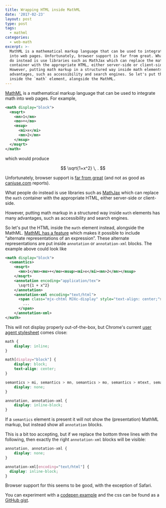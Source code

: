 ```yaml
---
title: Wrapping HTML inside MathML
date: '2017-02-23'
layout: post
type: post
tags:
  - mathml
categories:
  - web-math
excerpt: >-
  MathML is a mathematical markup language that can be used to integrate math
  into web pages. Unfortunately, browser support is far from great. What people
  do instead is use libraries such as MathJax which can replace the math
  container with the appropriate HTML, either server-side or client-side.
  However, putting math markup in a structured way inside math elements has many
  advantages, such as accessibility and search engines. So let's put the HTML
  inside the `math` element, alongside the MathML.
---
```

[MathML](https://www.w3.org/Math/) is a mathematical markup language that can be used to integrate math into web pages. For example,

``` xml
<math display="block">
  <msqrt>
    <mn>1</mn>
    <mo>+</mo>
    <msup>
      <mi>x</mi>
      <mn>2</mn>
    </msup>
  </msqrt>
</math>
```

which would produce

$$
\sqrt{1+x^2} \, .
$$

Unfortunately, browser support is [far from great](http://radar.oreilly.com/2013/11/mathml-forges-on.html#browser-support) (and not as good as [caniuse.com](http://caniuse.com/#feat=mathml) reports).

What people do instead is use libraries such as [MathJax](https://www.mathjax.org/) which can replace the `math` container with the appropriate HTML, either server-side or client-side.

However, putting math markup in a structured way inside `math` elements has many advantages, such as accessibility and search engines.

So let's put the HTML inside the `math` element instead, alongside the MathML. [MathML has a feature](https://www.w3.org/TR/MathML3/chapter5.html) which makes it possible to include &ldquo;alternate representations of an expression&rdquo;. These alternate representations are put inside `annotation` or `annotation-xml` blocks. The example above could look like

``` xml
<math display="block">
  <semantics>
    <msqrt>
      <mn>1</mn><mo>+</mo><msup><mi>x</mi><mn>2</mn></msup>
    </msqrt>
    <annotation encoding="application/tex">
      \sqrt{1 + x^2}
    </annotation>
    <annotation-xml encoding="text/html">
      <span class="mjx-chtml MJXc-display" style="text-align: center;">
        ...
      </span>
    </annotation-xml>
</math>
```

This will not display properly out-of-the-box, but Chrome's current [user agent stylesheet](https://chromium.googlesource.com/chromium/blink/+/master/Source/core/css/mathml.css) comes close:

``` css
math {
    display: inline;
}

math[display="block"] {
    display: block;
    text-align: center;
}

semantics > mi, semantics > mn, semantics > mo, semantics > mtext, semantics > mspace, semantics > ms, semantics > maligngroup, semantics > malignmark, semantics > mrow, semantics > mfrac, semantics > msqrt, semantics > mroot, semantics > mstyle, semantics > merror, semantics > mpadded, semantics > mphantom, semantics > mfenced, semantics > menclose, semantics > msub, semantics > msup, semantics > msubsup, semantics > munder, semantics > mover, semantics > munderover, semantics > mmultiscripts, semantics > mtable, semantics > mstack, semantics > mlongdiv, semantics > maction {
    display: none;
}

annotation, annotation-xml {
    display: inline-block;
}
```

If a `semantics` element is present it will not show the (presentation) MathML markup, but instead show all `annotation` blocks.

This is a bit too accepting, but if we replace the bottom three lines with the following, then exactly the right `annotation-xml` blocks will be visible:

``` css
annotation, annotation-xml {
    display: none;
}

annotation-xml[encoding="text/html"] {
  display: inline-block;
}
```

Browser support for this seems to be good, with the exception of Safari.

You can experiment with a [codepen example](http://codepen.io/janmr/pen/dGNLog) and the css can be found as a [GitHub gist](https://gist.github.com/janmarthedal/1c4d0db7be01053c408b).
